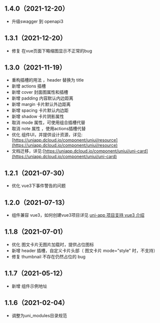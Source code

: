 ## 1.4.0（2021-12-20）
- 升级swagger 到 openapi3
## 1.3.1（2021-12-20）
- 修复 在vue页面下略缩图显示不正常的bug
## 1.3.0（2021-11-19）
- 重构插槽的用法 ，header 替换为 title 
- 新增 actions 插槽
- 新增 cover 封面图属性和插槽
- 新增 padding 内容默认内边距离
- 新增 margin 卡片默认外边距离
- 新增 spacing 卡片默认内边距
- 新增 shadow 卡片阴影属性
- 取消 mode 属性，可使用组合插槽代替
- 取消 note 属性 ，使用actions插槽代替
- 优化 组件UI，并提供设计资源，详见:[https://uniapp.dcloud.io/component/uniui/resource](https://uniapp.dcloud.io/component/uniui/resource)
- 文档迁移，详见:[https://uniapp.dcloud.io/component/uniui/uni-card](https://uniapp.dcloud.io/component/uniui/uni-card)
## 1.2.1（2021-07-30）
- 优化 vue3下事件警告的问题
## 1.2.0（2021-07-13）
- 组件兼容 vue3，如何创建vue3项目详见 [uni-app 项目支持 vue3 介绍](https://ask.dcloud.net.cn/article/37834)
## 1.1.8（2021-07-01）
- 优化 图文卡片无图片加载时，提供占位图标
- 新增 header 插槽，自定义卡片头部（ 图文卡片 mode="style" 时，不支持）
- 修复 thumbnail 不存在仍然占位的 bug
## 1.1.7（2021-05-12）
- 新增 组件示例地址
## 1.1.6（2021-02-04）
- 调整为uni_modules目录规范

